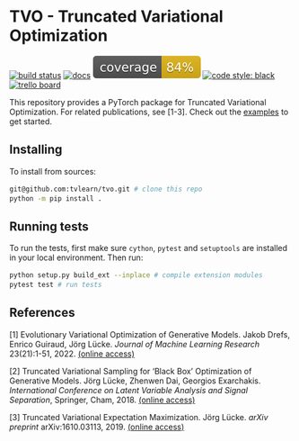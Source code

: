 # TVO - Truncated Variational Optimization <br>
[![build status](https://github.com/tvlearn/tvo/actions/workflows/test.yml/badge.svg)](https://github.com/tvlearn/tvo/actions/workflows/test.yml?query=branch%3Amaster)
[![docs](https://img.shields.io/badge/docs-latest-blue.svg)](https://tvlearn.github.io/tvo)
[![coverage](https://raw.githubusercontent.com/tvlearn/tvo/gh-pages/docs/cov_badge.svg)](https://tvlearn.github.io/tvo/htmlcov/)
[![code style: black](https://img.shields.io/badge/code%20style-black-000000.svg)](https://github.com/ambv/black)
[![trello board](https://img.shields.io/badge/trello%20board-private-blue.svg)](https://trello.com/b/EuWTcm4w/tvem-repo)

This repository provides a PyTorch package for Truncated Variational Optimization. For related publications, see [1-3]. Check out the [examples](/examples) to get started.


## Installing

To install from sources:

```bash
git@github.com:tvlearn/tvo.git # clone this repo
python -m pip install .
```


## Running tests

To run the tests, first make sure `cython`, `pytest` and `setuptools` are installed in your local environment.
Then run:

```bash
python setup.py build_ext --inplace # compile extension modules
pytest test # run tests
```


## References

[1] Evolutionary Variational Optimization of Generative Models. Jakob Drefs, Enrico Guiraud, Jörg Lücke. _Journal of Machine Learning Research_ 23(21):1-51, 2022. [(online access)](https://www.jmlr.org/papers/v23/20-233.html)

[2] Truncated Variational Sampling for ‘Black Box’ Optimization of Generative Models. Jörg Lücke, Zhenwen Dai, Georgios Exarchakis. _International Conference on Latent Variable Analysis and Signal Separation_, Springer, Cham, 2018. [(online access)](https://link.springer.com/chapter/10.1007/978-3-319-93764-9_43)

[3] Truncated Variational Expectation Maximization. Jörg Lücke. _arXiv preprint_ arXiv:1610.03113, 2019. [(online access)](https://arxiv.org/abs/1610.03113)
